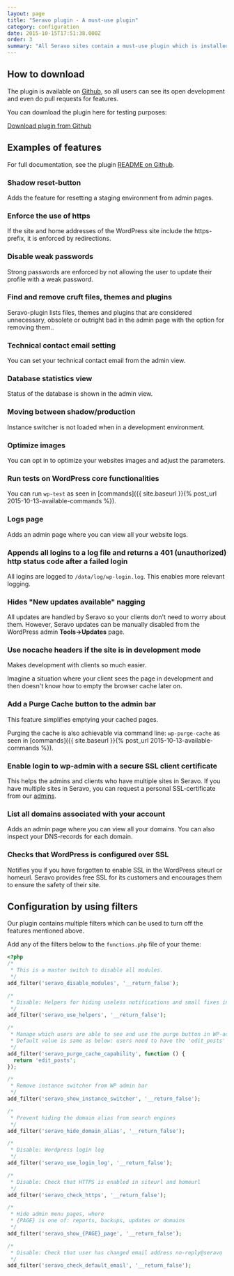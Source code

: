 ```yaml
---
layout: page
title: "Seravo plugin - A must-use plugin"
category: configuration
date: 2015-10-15T17:51:38.000Z
order: 3
summary: "All Seravo sites contain a must-use plugin which is installed by default. \nIt adds minor WordPress fixes, new features and helps Seravo inform clients about service outages."
---
```


## How to download
The plugin is available on [Github](https://github.com/Seravo/seravo-plugin), so all users can see its open development and even do pull requests for features.

You can download the plugin here for testing purposes:

<a class="btn btn-default" href="https://github.com/Seravo/seravo-plugin/releases"><i class="glyphicon glyphicon-download-alt"></i> Download plugin from Github</a>

## Examples of features

For full documentation, see the plugin [README on Github](https://github.com/Seravo/seravo-plugin).

### Shadow reset-button
Adds the feature for resetting a staging environment from admin pages.

### Enforce the use of https
If the site and home addresses of the WordPress site include the https-prefix, it is enforced by redirections.

### Disable weak passwords
Strong passwords are enforced by not allowing the user to update their profile with a weak password.

### Find and remove cruft files, themes and plugins
Seravo-plugin lists files, themes and plugins that are considered unnecessary, obsolete or outright bad in the admin page with the option for removing them..

### Technical contact email setting
You can set your technical contact email from the admin view.

### Database statistics view
Status of the database is shown in the admin view.

### Moving between shadow/production
Instance switcher is not loaded when in a development environment.

### Optimize images
You can opt in to optimize your websites images and adjust the parameters.

### Run tests on WordPress core functionalities
You can run `wp-test` as seen in [commands]({{ site.baseurl }}{% post_url 2015-10-13-available-commands %}).

### Logs page
Adds an admin page where you can view all your website logs.

### Appends all logins to a log file and returns a 401 (unauthorized) http status code after a failed login
All logins are logged to <code>/data/log/wp-login.log</code>. This enables more relevant logging.

### Hides "New updates available" nagging
All updates are handled by Seravo so your clients don't need to worry about them. However,
Seravo updates can be manually disabled from the WordPress admin <b>Tools->Updates</b> page.

### Use nocache headers if the site is in development mode
Makes development with clients so much easier.

Imagine a situation where your client sees the page in development and then doesn't know how to empty the browser cache later on.

### Add a Purge Cache button to the admin bar
This feature simplifies emptying your cached pages.

Purging the cache is also achievable via command line: `wp-purge-cache` as seen in [commands]({{ site.baseurl }}{% post_url 2015-10-13-available-commands %}).

### Enable login to wp-admin with a secure SSL client certificate

This helps the admins and clients who have multiple sites in Seravo. If you have multiple sites in Seravo, you can request a personal SSL-certificate from our [admins](mailto:help@seravo.com).

### List all domains associated with your account

Adds an admin page where you can view all your domains. You can also inspect your DNS-records for each domain.

### Checks that WordPress is configured over SSL

Notifies you if you have forgotten to enable SSL in the WordPress siteurl or homeurl. Seravo provides free SSL for its customers and encourages them to ensure the safety of their site.

## Configuration by using filters
Our plugin contains multiple filters which can be used to turn off the features mentioned above.

Add any of the filters below to the `functions.php` file of your theme:

```php
<?php
/*
 * This is a master switch to disable all modules.
 */
add_filter('seravo_disable_modules', '__return_false');

/*
 * Disable: Helpers for hiding useless notifications and small fixes in logging
 */
add_filter('seravo_use_helpers', '__return_false');

/*
 * Manage which users are able to see and use the purge button in WP-adminbar.
 * Default value is same as below: users need to have the 'edit_posts' capability.
 */
add_filter('seravo_purge_cache_capability', function () {
  return 'edit_posts';
});

/*
 * Remove instance switcher from WP admin bar
 */
add_filter('seravo_show_instance_switcher', '__return_false');

/*
 * Prevent hiding the domain alias from search engines
 */
add_filter('seravo_hide_domain_alias', '__return_false');

/*
 * Disable: Wordpress login log
 */
add_filter('seravo_use_login_log', '__return_false');

/*
 * Disable: Check that HTTPS is enabled in siteurl and homeurl
 */
add_filter('seravo_check_https', '__return_false');

/*
 * Hide admin menu pages, where
 * {PAGE} is one of: reports, backups, updates or domains
 */
add_filter('seravo_show_{PAGE}_page', '__return_false');

/*
 * Disable: Check that user has changed email address no-reply@seravo
 */
add_filter('seravo_check_default_email', '__return_false');
```
